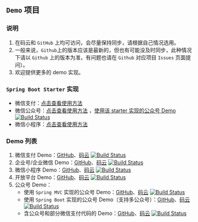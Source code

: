 ## `Demo` 项目

### 说明
1. 在码云和 `GitHub` 上均可访问，会尽量保持同步，请根据自己情况选用。
1. 一般来说，`Github`上的版本应该是最新的，但也有可能没及时同步，此种情况下请以 `Github` 上的版本为准，有问题也请在 `Github` 对应项目 `Issues` 页面提问）。
1. 欢迎提供更多的 demo 实现。

### `Spring Boot Starter` 实现
- 微信支付：[点击查看使用方法](https://github.com/Wechat-Group/WxJava/tree/master/spring-boot-starters/wx-java-pay-spring-boot-starter) 
- 微信公众号：[点击查看使用方法](https://github.com/Wechat-Group/WxJava/tree/master/spring-boot-starters/wx-java-mp-spring-boot-starter) ，[使用该 starter 实现的公众号 Demo](https://github.com/binarywang/wx-java-mp-demo) [![Build Status](https://travis-ci.org/binarywang/wx-java-mp-demo.svg?branch=master)](https://travis-ci.org/binarywang/wx-java-mp-demo)
- 微信小程序：[点击查看使用方法](https://github.com/Wechat-Group/WxJava/tree/master/spring-boot-starters/wx-java-miniapp-spring-boot-starter) 

### Demo 列表
1. 微信支付 Demo：[GitHub](http://github.com/binarywang/weixin-java-pay-demo)、[码云](http://gitee.com/binary/weixin-java-pay-demo) [![Build Status](https://travis-ci.org/binarywang/weixin-java-pay-demo.svg?branch=master)](https://travis-ci.org/binarywang/weixin-java-pay-demo)
1. 企业号/企业微信 Demo：[GitHub](http://github.com/binarywang/weixin-java-cp-demo)、[码云](http://gitee.com/binary/weixin-java-cp-demo) [![Build Status](https://travis-ci.org/binarywang/weixin-java-cp-demo.svg?branch=master)](https://travis-ci.org/binarywang/weixin-java-cp-demo)
1. 微信小程序 Demo：[GitHub](http://github.com/binarywang/weixin-java-miniapp-demo)、[码云](http://gitee.com/binary/weixin-java-miniapp-demo) [![Build Status](https://travis-ci.org/binarywang/weixin-java-miniapp-demo.svg?branch=master)](https://travis-ci.org/binarywang/weixin-java-miniapp-demo)
1. 开放平台 Demo：[GitHub](http://github.com/Wechat-Group/weixin-java-open-demo)、[码云](http://gitee.com/binary/weixin-java-open-demo) [![Build Status](https://travis-ci.org/Wechat-Group/weixin-java-open-demo.svg?branch=master)](https://travis-ci.org/Wechat-Group/weixin-java-open-demo)
1. 公众号 Demo：
	- 使用 `Spring MVC` 实现的公众号 Demo：[GitHub](http://github.com/binarywang/weixin-java-mp-demo-springmvc)、[码云](https://gitee.com/binary/weixin-java-mp-demo) [![Build Status](https://travis-ci.org/binarywang/weixin-java-mp-demo-springmvc.svg?branch=master)](https://travis-ci.org/binarywang/weixin-java-mp-demo-springmvc)
	- 使用 `Spring Boot` 实现的公众号 Demo（支持多公众号）：[GitHub](http://github.com/binarywang/weixin-java-mp-demo)、[码云](http://gitee.com/binary/weixin-java-mp-demo-springboot) [![Build Status](https://travis-ci.org/binarywang/weixin-java-mp-demo.svg?branch=master)](https://travis-ci.org/binarywang/weixin-java-mp-demo)  
	- 含公众号和部分微信支付代码的 Demo：[GitHub](http://github.com/Wechat-Group/weixin-java-demo-springmvc)、[码云](http://gitee.com/binary/weixin-java-tools-springmvc) [![Build Status](https://travis-ci.org/Wechat-Group/weixin-java-demo-springmvc.svg?branch=master)](https://travis-ci.org/Wechat-Group/weixin-java-demo-springmvc)
  
